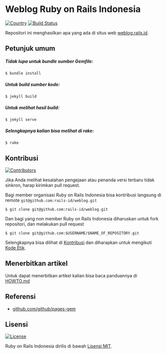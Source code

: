 # Weblog Ruby on Rails Indonesia

[![Country](https://img.shields.io/badge/country-indonesia-blue.svg)](https://en.wikipedia.org/wiki/Indonesia)
[![Build Status](https://travis-ci.org/rails-id/weblog.svg)](https://travis-ci.org/rails-id/weblog)

Repositori ini menghasilkan apa yang ada di situs web [weblog.rails.id](http://weblog.rails.id).

## Petunjuk umum

##### Tidak lupa untuk bundle sumber Gemfile:
```
$ bundle install
```

##### Untuk build sumber kode:
```
$ jekyll build
```

##### Untuk melihat hasil build:
```
$ jekyll serve
```

##### Selengkapnya kalian bisa melihat di rake:
```
$ rake
```

## Kontribusi

[![Contributors](https://img.shields.io/github/contributors/rails-id/weblog.svg)](https://github.com/rails-id/weblog/graphs/contributors)

Jika Anda melihat kesalahan pengejaan atau penanda versi terbaru tidak sinkron, harap kirimkan pull request.

Bagi member organisasi Ruby on Rails Indonesia bisa kontribusi langsung di remote `git@github.com:rails-id/weblog.git`

```
$ git clone git@github.com:rails-id/weblog.git
```

Dan bagi yang non member Ruby on Rails Indonesia diharuskan untuk fork repositori, dan melakukan pull request

```
$ git clone git@github.com:$USERNAME/$NAME_OF_REPOSITORY.git
```

Selengkapnya bisa dilihat di [Kontribusi](CONTRIBUTING.md) dan diharapkan untuk mengikuti [Kode Etik](CODE_OF_CONDUCT.md).

## Menerbitkan artikel
Untuk dapat menerbitkan artikel kalian bisa baca panduannya di [HOWTO.md](HOWTO.md)

## Referensi
- [github.com/github/pages-gem](https://github.com/github/pages-gem)

## Lisensi

[![License](https://img.shields.io/github/license/rails-id/weblog.svg)](LICENSE)

Ruby on Rails Indonesia dirilis di bawah [Lisensi MIT](https://opensource.org/licenses/MIT).
